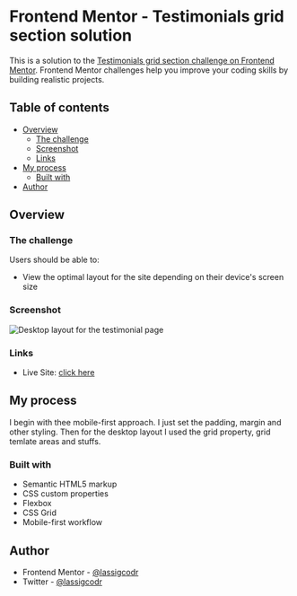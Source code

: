 # Frontend Mentor - Testimonials grid section solution

This is a solution to the [Testimonials grid section challenge on Frontend Mentor](https://www.frontendmentor.io/challenges/testimonials-grid-section-Nnw6J7Un7). Frontend Mentor challenges help you improve your coding skills by building realistic projects. 

## Table of contents

- [Overview](#overview)
  - [The challenge](#the-challenge)
  - [Screenshot](#screenshot)
  - [Links](#links)
- [My process](#my-process)
  - [Built with](#built-with)
- [Author](#author)


## Overview

### The challenge

Users should be able to:

- View the optimal layout for the site depending on their device's screen size

### Screenshot

![Desktop layout for the testimonial page](./images/desktop-screenshot.jpg)


### Links

- Live Site: [click here](https://lassigcodr.github.io/testimonials-grid/index.html)

## My process

I begin with thee mobile-first approach. I just set the padding, margin and other styling. Then for the desktop layout I used the grid property, grid temlate areas and stuffs.

### Built with

- Semantic HTML5 markup
- CSS custom properties
- Flexbox
- CSS Grid
- Mobile-first workflow

## Author

- Frontend Mentor - [@lassigcodr](https://www.frontendmentor.io/profile/lassigcodr)
- Twitter - [@lassigcodr](https://www.twitter.com/lassigcodr)

